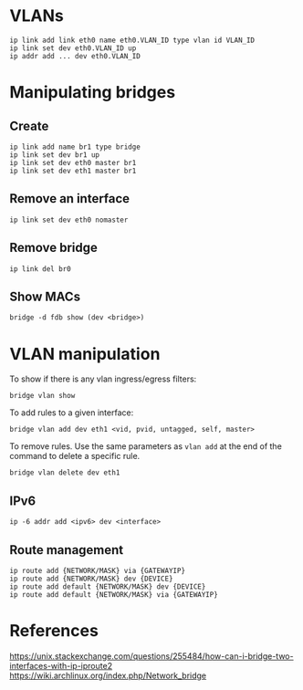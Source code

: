 # VLANs
```
ip link add link eth0 name eth0.VLAN_ID type vlan id VLAN_ID
ip link set dev eth0.VLAN_ID up
ip addr add ... dev eth0.VLAN_ID
```

# Manipulating bridges

## Create
```
ip link add name br1 type bridge
ip link set dev br1 up
ip link set dev eth0 master br1
ip link set dev eth1 master br1
```

## Remove an interface
```
ip link set dev eth0 nomaster
```

## Remove bridge
```
ip link del br0
```

## Show MACs
```
bridge -d fdb show (dev <bridge>)
```

# VLAN manipulation

To show if there is any vlan ingress/egress filters:
```
bridge vlan show
```

To add rules to a given interface:
```
bridge vlan add dev eth1 <vid, pvid, untagged, self, master>
```

To remove rules. Use the same parameters as `vlan add` at the end of the command to delete a specific rule.
```
bridge vlan delete dev eth1
```

## IPv6
```
ip -6 addr add <ipv6> dev <interface>
```

## Route management
```
ip route add {NETWORK/MASK} via {GATEWAYIP}
ip route add {NETWORK/MASK} dev {DEVICE}
ip route add default {NETWORK/MASK} dev {DEVICE}
ip route add default {NETWORK/MASK} via {GATEWAYIP}
```

# References
https://unix.stackexchange.com/questions/255484/how-can-i-bridge-two-interfaces-with-ip-iproute2
https://wiki.archlinux.org/index.php/Network_bridge
